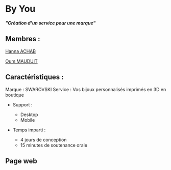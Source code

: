 # By You

 ___"Création d'un service pour une marque"___


## Membres :

[Hanna ACHAB](https://github.com/AchabHanna)

[Oum MAUDUIT](https://github.com/Mauduit-O)

  
## Caractéristiques :

Marque : SWAROVSKI
Service : Vos bijoux personnalisés imprimés en 3D en boutique
  
- Support : 
  - Desktop
  - Mobile

- Temps imparti : 
  - 4 jours de conception
  - 15 minutes de soutenance orale

## Page web 
